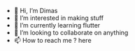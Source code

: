 - 👋 Hi, I’m Dimas
- 👀 I’m interested in making stuff
- 🌱 I’m currently learning flutter
- 💞️ I’m looking to collaborate on anything
- 📫 How to reach me ? here

<!---
akadimz/akadimz is a ✨ special ✨ repository because its `README.md` (this file) appears on your GitHub profile.
You can click the Preview link to take a look at your changes.
--->
